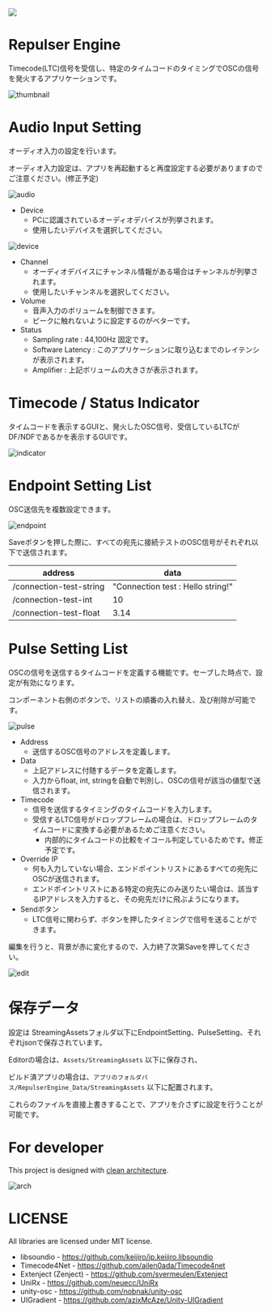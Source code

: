 ![](https://github.com/ProjectBLUE-000/RepulserEngine/workflows/StandaloneWindows64/badge.svg)

# Repulser Engine

Timecode(LTC)信号を受信し、特定のタイムコードのタイミングでOSCの信号を発火するアプリケーションです。

![thumbnail](https://github.com/ProjectBLUE-000/RepulserEngine/blob/master/Assets/Thumbnails/thumbnail.png)

# Audio Input Setting

オーディオ入力の設定を行います。

オーディオ入力設定は、アプリを再起動すると再度設定する必要がありますのでご注意ください。(修正予定)

![audio](https://github.com/ProjectBLUE-000/RepulserEngine/blob/master/Assets/Thumbnails/audio.png)

- Device
    - PCに認識されているオーディオデバイスが列挙されます。
    - 使用したいデバイスを選択してください。

![device](https://github.com/ProjectBLUE-000/RepulserEngine/blob/master/Assets/Thumbnails/device.png)

- Channel
    - オーディオデバイスにチャンネル情報がある場合はチャンネルが列挙されます。
    - 使用したいチャンネルを選択してください。
- Volume
    - 音声入力のボリュームを制御できます。
    - ピークに触れないように設定するのがベターです。
- Status
    - Sampling rate : 44,100Hz 固定です。
    - Software Latency : このアプリケーションに取り込むまでのレイテンシが表示されます。
    - Amplifier : 上記ボリュームの大きさが表示されます。

# Timecode / Status Indicator

タイムコードを表示するGUIと、発火したOSC信号、受信しているLTCがDF/NDFであるかを表示するGUIです。

![indicator](https://github.com/ProjectBLUE-000/RepulserEngine/blob/master/Assets/Thumbnails/indicator.png)

# Endpoint Setting List

OSC送信先を複数設定できます。

![endpoint](https://github.com/ProjectBLUE-000/RepulserEngine/blob/master/Assets/Thumbnails/endpoint.png)

Saveボタンを押した際に、すべての宛先に接続テストのOSC信号がそれぞれ以下で送信されます。

| address                 | data                              | 
| ----------------------- | --------------------------------- | 
| /connection-test-string | "Connection test : Hello string!" | 
| /connection-test-int    | 10                                | 
| /connection-test-float  | 3.14                              | 


# Pulse Setting List
OSCの信号を送信するタイムコードを定義する機能です。セーブした時点で、設定が有効になります。

コンポーネント右側のボタンで、リストの順番の入れ替え、及び削除が可能です。

![pulse](https://github.com/ProjectBLUE-000/RepulserEngine/blob/master/Assets/Thumbnails/pulse.png)

- Address
    - 送信するOSC信号のアドレスを定義します。
- Data
    - 上記アドレスに付随するデータを定義します。
    - 入力からfloat, int, stringを自動で判別し、OSCの信号が該当の値型で送信されます。
- Timecode
    - 信号を送信するタイミングのタイムコードを入力します。
    - 受信するLTC信号がドロップフレームの場合は、ドロップフレームのタイムコードに変換する必要があるためご注意ください。
        - 内部的にタイムコードの比較をイコール判定しているためです。修正予定です。
- Override IP
    - 何も入力していない場合、エンドポイントリストにあるすべての宛先にOSCが送信されます。
    - エンドポイントリストにある特定の宛先にのみ送りたい場合は、該当するIPアドレスを入力すると、その宛先だけに飛ぶようになります。
- Sendボタン
    - LTC信号に関わらず、ボタンを押したタイミングで信号を送ることができます。

編集を行うと、背景が赤に変化するので、入力終了次第Saveを押してください。

![edit](https://github.com/ProjectBLUE-000/RepulserEngine/blob/master/Assets/Thumbnails/edit.png)

# 保存データ

設定は StreamingAssetsフォルダ以下にEndpointSetting、PulseSetting、それぞれjsonで保存されています。

Editorの場合は、```Assets/StreamingAssets``` 以下に保存され、

ビルド済アプリの場合は、```アプリのフォルダパス/RepulserEngine_Data/StreamingAssets``` 以下に配置されます。

これらのファイルを直接上書きすることで、アプリを介さずに設定を行うことが可能です。

# For developer

This project is designed with [clean architecture](https://blog.cleancoder.com/uncle-bob/2012/08/13/the-clean-architecture.html).

![arch](https://github.com/ProjectBLUE-000/RepulserEngine/blob/master/Assets/Thumbnails/arch.png)



# LICENSE

All libraries are licensed under MIT license.

- libsoundio - https://github.com/keijiro/jp.keijiro.libsoundio
- Timecode4Net - https://github.com/ailen0ada/Timecode4net
- Extenject (Zenject) - https://github.com/svermeulen/Extenject
- UniRx - https://github.com/neuecc/UniRx
- unity-osc - https://github.com/nobnak/unity-osc
- UIGradient - https://github.com/azixMcAze/Unity-UIGradient